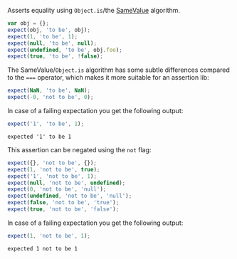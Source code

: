 Asserts equality using `Object.is`/the [SameValue](http://ecma-international.org/ecma-262/5.1/#sec-9.12) algorithm.

```javascript
var obj = {};
expect(obj, 'to be', obj);
expect(1, 'to be', 1);
expect(null, 'to be', null);
expect(undefined, 'to be', obj.foo);
expect(true, 'to be', !false);
```

The SameValue/`Object.is` algorithm has some subtle differences compared to the `===` operator, which makes it more suitable for an assertion lib:

<!-- evaluate -->
```javascript
expect(NaN, 'to be', NaN);
expect(-0, 'not to be', 0);
```
<!-- /evaluate -->

In case of a failing expectation you get the following output:

```javascript
expect('1', 'to be', 1);
```

```output
expected '1' to be 1
```

This assertion can be negated using the `not` flag:

```javascript
expect({}, 'not to be', {});
expect(1, 'not to be', true);
expect('1', 'not to be', 1);
expect(null, 'not to be', undefined);
expect(0, 'not to be', 'null');
expect(undefined, 'not to be', 'null');
expect(false, 'not to be', 'true');
expect(true, 'not to be', 'false');
```

In case of a failing expectation you get the following output:

```javascript
expect(1, 'not to be', 1);
```

```output
expected 1 not to be 1
```
